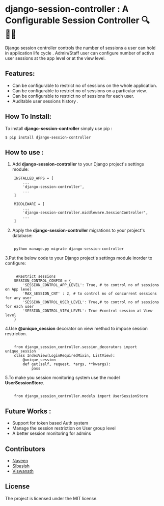 
django-session-controller : A Configurable Session Controller  🔍🕵🏻
=============================

Django session controller controls the number of sessions a user can hold in application life cycle . Admin/Staff user can configure number of active user sessions at the app level or at the view level.

Features:
---------
- Can be configurable to restrict no of sessions on the whole application.
- Can be configurable to restrict no of sessions on a particular view.
- Can be configurable to restrict no of sessions for each user.
- Auditable user sessions history .

How To Install:
---------------
To install **django-session-controller** simply use pip :

``` {.sourceCode .bash}
$ pip install django-session-controller

```
How to use :
------------
1. Add **django-session-controller** to your Django project's settings module:


``` {.sourceCode .py}
    INSTALLED_APPS = [
        ...
        'django-session-controller',
        ...
    ]
    
    MIDDLEWARE = [
        ...
        'django-session-controller.middleware.SessionController',
        ...
    ]
```
2. Apply the **django-session-controller** migrations to your project's database:

``` {.sourceCode .py}

    python manage.py migrate django-session-controller

```
3.Put the below code to your Django project's settings module inorder to configure:

``` {.sourceCode .py}
   
     #Restrict sessions
    SESSION_CONTROL_CONFIG = {
        'SESSION_CONTROL_APP_LEVEL': True, # to control no of sessions on App level
        'MAX_SESSION_CNT' : 2, # to control no of concurrent sessions for any user
        'SESSION_CONTROL_USER_LEVEL': True,# to control no of sessions for each user
        'SESSION_CONTROL_VIEW_LEVEL': True #control session at View level
    }
```

4.Use **@unique_session** decorator on view method to impose session restriction.
``` {.sourceCode .py}
    
    from django_session_controller.session_decorators import unique_session
    class IndexView(LoginRequiredMixin, ListView):
        @unique_session
        def get(self, request, *args, **kwargs):
            pass
```
5.To make you session monitoring system use the model **UserSessionStore**.
``` {.sourceCode .py}

    from django_session_controller.models import UserSessionStore
```

Future Works :
--------------
- Support for token based Auth system
- Manage the session restriction on User group level
- A better session monitoring for admins

## Contributors
- [Naveen](https://github.com/naveen-varshney)
- [Sibasish](https://github.com/Sibasish1992)
- [Viswanath](https://github.com/viswanathreddy)

License
-------

The project is licensed under the MIT license.

